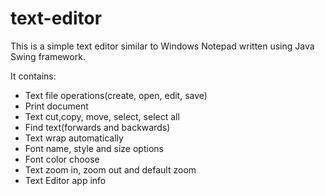 # text-editor
This is a simple text editor similar to Windows Notepad written using Java Swing framework.

It contains:
<ul>
  <li>Text file operations(create, open, edit, save)</li>
  <li>Print document</li>
  <li>Text cut,copy, move, select, select all</li>
  <li>Find text(forwards and backwards)</li>
  <li>Text wrap automatically</li>
  <li>Font name, style and size options</li>
  <li>Font color choose</li>
  <li>Text zoom in, zoom out and default zoom</li>
  <li>Text Editor app info</li>
</ul>
